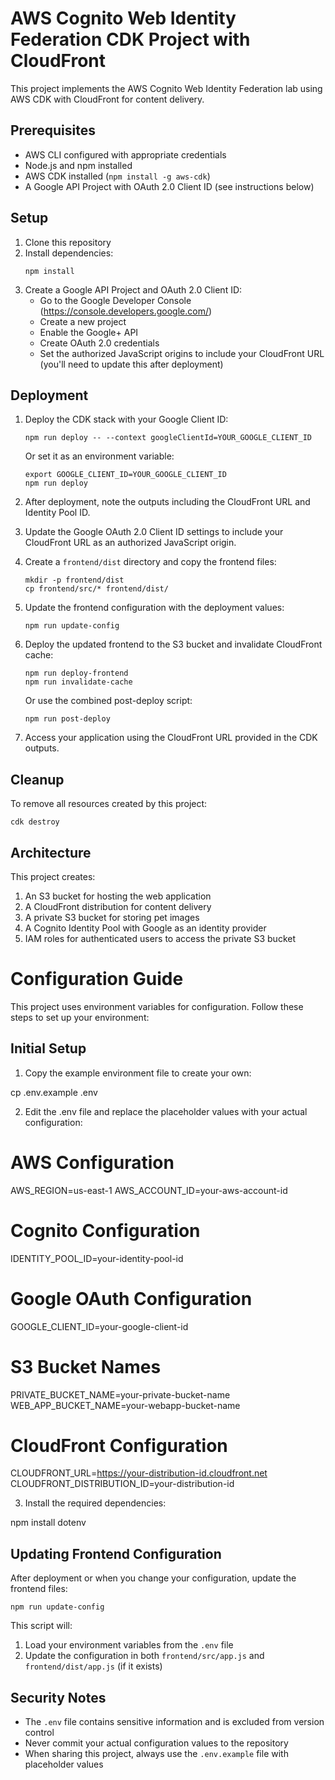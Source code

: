 # AWS Cognito Web Identity Federation CDK Project with CloudFront

This project implements the AWS Cognito Web Identity Federation lab using AWS CDK with CloudFront for content delivery.

## Prerequisites

- AWS CLI configured with appropriate credentials
- Node.js and npm installed
- AWS CDK installed (`npm install -g aws-cdk`)
- A Google API Project with OAuth 2.0 Client ID (see instructions below)

## Setup

1. Clone this repository
2. Install dependencies:
   ```
   npm install
   ```
3. Create a Google API Project and OAuth 2.0 Client ID:
   - Go to the Google Developer Console (https://console.developers.google.com/)
   - Create a new project
   - Enable the Google+ API
   - Create OAuth 2.0 credentials
   - Set the authorized JavaScript origins to include your CloudFront URL (you'll need to update this after deployment)

## Deployment

1. Deploy the CDK stack with your Google Client ID:
   ```
   npm run deploy -- --context googleClientId=YOUR_GOOGLE_CLIENT_ID
   ```
   Or set it as an environment variable:
   ```
   export GOOGLE_CLIENT_ID=YOUR_GOOGLE_CLIENT_ID
   npm run deploy
   ```

2. After deployment, note the outputs including the CloudFront URL and Identity Pool ID.

3. Update the Google OAuth 2.0 Client ID settings to include your CloudFront URL as an authorized JavaScript origin.

4. Create a `frontend/dist` directory and copy the frontend files:
   ```
   mkdir -p frontend/dist
   cp frontend/src/* frontend/dist/
   ```

5. Update the frontend configuration with the deployment values:
   ```
   npm run update-config
   ```

6. Deploy the updated frontend to the S3 bucket and invalidate CloudFront cache:
   ```
   npm run deploy-frontend
   npm run invalidate-cache
   ```
   
   Or use the combined post-deploy script:
   ```
   npm run post-deploy
   ```

7. Access your application using the CloudFront URL provided in the CDK outputs.

## Cleanup

To remove all resources created by this project:

```
cdk destroy
```

## Architecture

This project creates:
1. An S3 bucket for hosting the web application
2. A CloudFront distribution for content delivery
3. A private S3 bucket for storing pet images
4. A Cognito Identity Pool with Google as an identity provider
5. IAM roles for authenticated users to access the private S3 bucket
# Configuration Guide

This project uses environment variables for configuration. Follow these steps to set up your environment:

## Initial Setup

1. Copy the example environment file to create your own:
   
  cp .env.example .env
  

2. Edit the .env file and replace the placeholder values with your actual configuration:
   
  # AWS Configuration
  AWS_REGION=us-east-1
  AWS_ACCOUNT_ID=your-aws-account-id

  # Cognito Configuration
  IDENTITY_POOL_ID=your-identity-pool-id

  # Google OAuth Configuration
  GOOGLE_CLIENT_ID=your-google-client-id

  # S3 Bucket Names
  PRIVATE_BUCKET_NAME=your-private-bucket-name
  WEB_APP_BUCKET_NAME=your-webapp-bucket-name

  # CloudFront Configuration
  CLOUDFRONT_URL=https://your-distribution-id.cloudfront.net
  CLOUDFRONT_DISTRIBUTION_ID=your-distribution-id
  

3. Install the required dependencies:
   
  npm install dotenv
  

## Updating Frontend Configuration

After deployment or when you change your configuration, update the frontend files:

```
npm run update-config
```

This script will:
1. Load your environment variables from the `.env` file
2. Update the configuration in both `frontend/src/app.js` and `frontend/dist/app.js` (if it exists)

## Security Notes

- The `.env` file contains sensitive information and is excluded from version control
- Never commit your actual configuration values to the repository
- When sharing this project, always use the `.env.example` file with placeholder values
